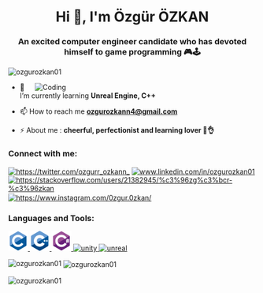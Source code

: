 <h1 align="center">Hi 👋, I'm Özgür ÖZKAN</h1>
<h3 align="center">An excited computer engineer candidate who has devoted himself to game programming 🎮🕹️</h3>

<p align="left"> <img src="https://komarev.com/ghpvc/?username=ozgurozkan01&label=Profile%20views&color=0e75b6&style=flat" alt="ozgurozkan01" /> </p>

<img align="right" alt="Coding" width="450" src="https://media3.giphy.com/media/v1.Y2lkPTc5MGI3NjExdzN4MTB6MHRrd3hramhnc3kzNGxiczN3b2p4bTZkc2ZrbXh6MjkwZyZlcD12MV9pbnRlcm5hbF9naWZfYnlfaWQmY3Q9Zw/RbDKaczqWovIugyJmW/giphy.gif">

- 🌱 I’m currently learning **Unreal Engine, C++**

- 📫 How to reach me **ozgurozkann4@gmail.com**

- ⚡ About me : **cheerful, perfectionist and learning lover 💯👌**

<h3 align="left">Connect with me:</h3>
<p align="left">
<a href="https://twitter.com/https://twitter.com/ozgurr_ozkann_" target="blank"><img align="center" src="https://raw.githubusercontent.com/rahuldkjain/github-profile-readme-generator/master/src/images/icons/Social/twitter.svg" alt="https://twitter.com/ozgurr_ozkann_" height="30" width="40" /></a>
<a href="https://linkedin.com/in/www.linkedin.com/in/ozgurozkan01" target="blank"><img align="center" src="https://raw.githubusercontent.com/rahuldkjain/github-profile-readme-generator/master/src/images/icons/Social/linked-in-alt.svg" alt="www.linkedin.com/in/ozgurozkan01" height="30" width="40" /></a>
<a href="https://stackoverflow.com/users/https://stackoverflow.com/users/21382945/%c3%96zg%c3%bcr-%c3%96zkan" target="blank"><img align="center" src="https://raw.githubusercontent.com/rahuldkjain/github-profile-readme-generator/master/src/images/icons/Social/stack-overflow.svg" alt="https://stackoverflow.com/users/21382945/%c3%96zg%c3%bcr-%c3%96zkan" height="30" width="40" /></a>
<a href="https://instagram.com/https://www.instagram.com/0zgur.0zkan/" target="blank"><img align="center" src="https://raw.githubusercontent.com/rahuldkjain/github-profile-readme-generator/master/src/images/icons/Social/instagram.svg" alt="https://www.instagram.com/0zgur.0zkan/" height="30" width="40" /></a>
</p>

<h3 align="left">Languages and Tools:</h3>
<p align="left"> <a href="https://www.cprogramming.com/" target="_blank" rel="noreferrer"> <img src="https://raw.githubusercontent.com/devicons/devicon/master/icons/c/c-original.svg" alt="c" width="40" height="40"/> </a> <a href="https://www.w3schools.com/cpp/" target="_blank" rel="noreferrer"> <img src="https://raw.githubusercontent.com/devicons/devicon/master/icons/cplusplus/cplusplus-original.svg" alt="cplusplus" width="40" height="40"/> </a> <a href="https://www.w3schools.com/cs/" target="_blank" rel="noreferrer"> <img src="https://raw.githubusercontent.com/devicons/devicon/master/icons/csharp/csharp-original.svg" alt="csharp" width="40" height="40"/> </a> <a href="https://unity.com/" target="_blank" rel="noreferrer"> <img src="https://www.vectorlogo.zone/logos/unity3d/unity3d-icon.svg" alt="unity" width="40" height="40"/> </a> <a href="https://unrealengine.com/" target="_blank" rel="noreferrer"> <img src="https://raw.githubusercontent.com/kenangundogan/fontisto/036b7eca71aab1bef8e6a0518f7329f13ed62f6b/icons/svg/brand/unreal-engine.svg" alt="unreal" width="40" height="40"/> </a> </p>

<p><img align="left" src="https://github-readme-stats.vercel.app/api/top-langs?username=ozgurozkan01&show_icons=true&locale=en&layout=compact" alt="ozgurozkan01" /></p>

<p>&nbsp;<img align="center" src="https://github-readme-stats.vercel.app/api?username=ozgurozkan01&show_icons=true&locale=en" alt="ozgurozkan01" /></p>

<p><img align="center" src="https://github-readme-streak-stats.herokuapp.com/?user=ozgurozkan01&" alt="ozgurozkan01" /></p>
